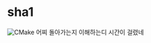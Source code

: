 # sha1
![CMake](https://github.com/rkdmf0000/sha1/workflows/CMake/badge.svg?branch=master)
어찌 돌아가는지 이해하는디 시간이 걸렸네 
